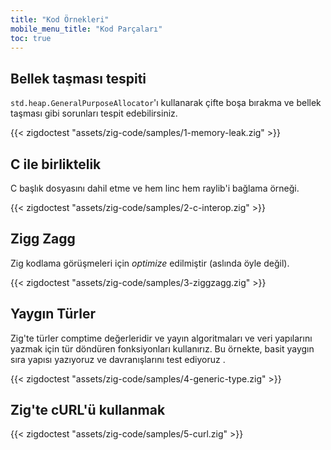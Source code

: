 ```yaml
---
title: "Kod Örnekleri"
mobile_menu_title: "Kod Parçaları"
toc: true
---
```


## Bellek taşması tespiti
`std.heap.GeneralPurposeAllocator`'ı kullanarak çifte boşa bırakma ve bellek taşması gibi sorunları tespit edebilirsiniz.

{{< zigdoctest "assets/zig-code/samples/1-memory-leak.zig" >}}


## C ile birliktelik
C başlık dosyasını dahil etme ve hem linc hem raylib'i bağlama örneği.

{{< zigdoctest "assets/zig-code/samples/2-c-interop.zig" >}}


## Zigg Zagg
Zig kodlama görüşmeleri için *optimize* edilmiştir (aslında öyle değil).

{{< zigdoctest "assets/zig-code/samples/3-ziggzagg.zig" >}}

## Yaygın Türler
Zig'te türler comptime değerleridir ve yayın algoritmaları ve veri yapılarını yazmak için tür döndüren fonksiyonları kullanırız.
Bu örnekte, basit yaygın sıra yapısı yazıyoruz ve davranışlarını test ediyoruz .

{{< zigdoctest "assets/zig-code/samples/4-generic-type.zig" >}}


## Zig'te cURL'ü kullanmak

{{< zigdoctest "assets/zig-code/samples/5-curl.zig" >}}
